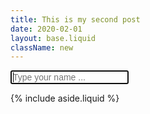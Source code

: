 ```yaml
---
title: This is my second post
date: 2020-02-01
layout: base.liquid
className: new
---
```


<style>

  .new__details {
    display:flex;
  }

  .new__status {

    height: 100%;

    background-color: rgb(39, 40, 43);
  }

  .new__status > div {
    display: flex;
    flex-direction: row;
    height: var(--spacing-2);
    margin-bottom: var(--spacing-0);
    place-items: center;
  }

  .new__status > div div:first-child {
    display: flex;
    flex-direction: row;
    flex-shrink: 0;
    width: 90px;
  }

  .new__status > div div:last-child input {

    height: 36px;

    padding-right: 8px;
    padding-left: 8px;

    color: rgb(215, 216, 219);

    background: transparent;
    border:0;
    border: solid 1px transparent;

  }

  .new__status > div div:last-child input:hover,
  .new__status > div div:last-child input:focus,
  .new__status > div div:last-child input:active {
    background-color: rgb(31, 32, 35);

    border-top-color: rgb(48, 50, 54);
    border-top-width: 1px;
    border-top-style: solid;
    border-right-color: rgb(48, 50, 54);
    border-right-width: 1px;
    border-right-style: solid;
    border-bottom-color: rgb(48, 50, 54);
    border-bottom-width: 1px;
    border-bottom-style: solid;
    border-left-color: rgb(48, 50, 54);
    border-left-width: 1px;
    border-left-style: solid;
  }

  .new__status label {
    color: var(--color-neutral-400);
  }

</style>

<main>
  <form>
    <div class="new__details">
      <input type=text placeholder="Type your name ..." autofocus style="font-size: var(--scale-3)" />
    </div>
  </form>
</main>

{% include aside.liquid %}